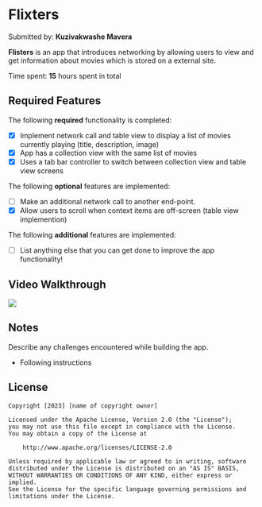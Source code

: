 # Flixters

Submitted by: **Kuzivakwashe Mavera**

**Flisters** is an app that introduces networking by allowing users to view and get information about movies which is stored on a external site.

Time spent: **15** hours spent in total

## Required Features

The following **required** functionality is completed:

- [x] Implement network call and table view to display a list of movies currently playing (title, description, image)
- [x] App has a collection view with the same list of movies
- [x] Uses a tab bar controller to switch between collection view and table view screens
 
The following **optional** features are implemented:

- [ ] Make an additional network call to another end-point.    
- [x] Allow users to scroll when context items are off-screen (table view implemention)

The following **additional** features are implemented:

- [ ] List anything else that you can get done to improve the app functionality!

## Video Walkthrough

<a href="https://www.loom.com/share/09dc12bd3f614abaa74f53aa34bbead0">
    <img style="max-width:300px;" src="https://cdn.loom.com/sessions/thumbnails/09dc12bd3f614abaa74f53aa34bbead0-with-play.gif">
  </a>
  
## Notes

Describe any challenges encountered while building the app.
- Following instructions

## License

    Copyright [2023] [name of copyright owner]

    Licensed under the Apache License, Version 2.0 (the "License");
    you may not use this file except in compliance with the License.
    You may obtain a copy of the License at

        http://www.apache.org/licenses/LICENSE-2.0

    Unless required by applicable law or agreed to in writing, software
    distributed under the License is distributed on an "AS IS" BASIS,
    WITHOUT WARRANTIES OR CONDITIONS OF ANY KIND, either express or implied.
    See the License for the specific language governing permissions and
    limitations under the License.
